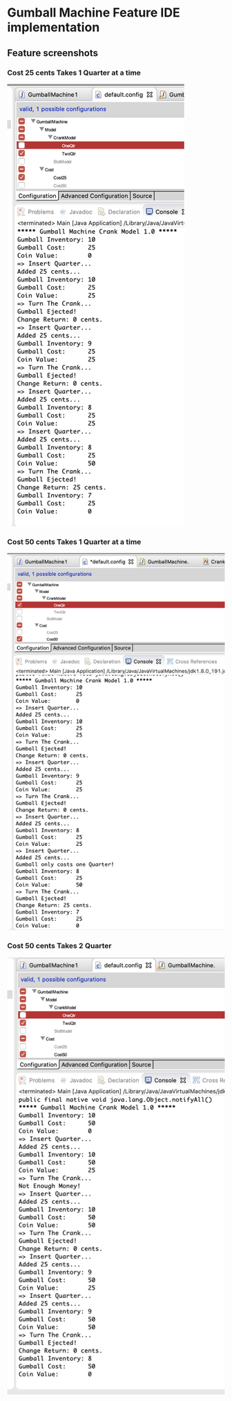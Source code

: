 # Gumball Machine Feature IDE implementation

## Feature screenshots

### Cost 25 cents Takes 1 Quarter at a time
![Model diagram](CrankModel1QtrCost25.png)

### Cost 50 cents Takes 1 Quarter at a time
![Model diagram](CrankModel1QtrCost50.png)

### Cost 50 cents Takes 2 Quarter
![Model diagram](CrankModel2QtrCost50.png)
